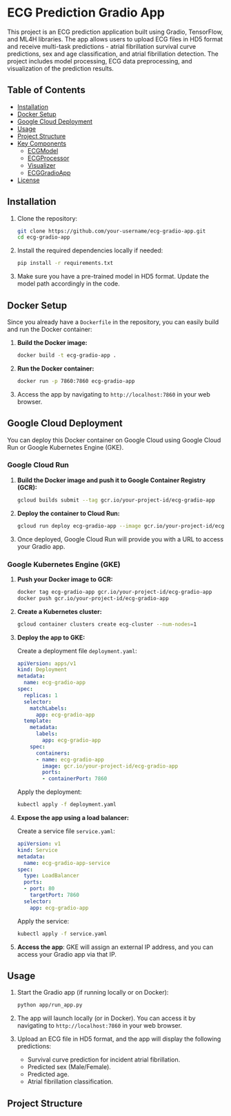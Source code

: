 # ECG Prediction Gradio App

This project is an ECG prediction application built using Gradio, TensorFlow, and ML4H libraries. The app allows users to upload ECG files in HD5 format and receive multi-task predictions - atrial fibrillation survival curve predictions, sex and age classification, and atrial fibrillation detection. The project includes model processing, ECG data preprocessing, and visualization of the prediction results.

## Table of Contents

- [Installation](#installation)
- [Docker Setup](#docker-setup)
- [Google Cloud Deployment](#google-cloud-deployment)
- [Usage](#usage)
- [Project Structure](#project-structure)
- [Key Components](#key-components)
  - [ECGModel](#ecgmodel)
  - [ECGProcessor](#ecgprocessor)
  - [Visualizer](#visualizer)
  - [ECGGradioApp](#ecggradioapp)
- [License](#license)

## Installation

1. Clone the repository:
    ```bash
    git clone https://github.com/your-username/ecg-gradio-app.git
    cd ecg-gradio-app
    ```

2. Install the required dependencies locally if needed:
    ```bash
    pip install -r requirements.txt
    ```

3. Make sure you have a pre-trained model in HD5 format. Update the model path accordingly in the code.

## Docker Setup

Since you already have a `Dockerfile` in the repository, you can easily build and run the Docker container:

1. **Build the Docker image:**
    ```bash
    docker build -t ecg-gradio-app .
    ```

2. **Run the Docker container:**
    ```bash
    docker run -p 7860:7860 ecg-gradio-app
    ```

3. Access the app by navigating to `http://localhost:7860` in your web browser.

## Google Cloud Deployment

You can deploy this Docker container on Google Cloud using Google Cloud Run or Google Kubernetes Engine (GKE).

### Google Cloud Run

1. **Build the Docker image and push it to Google Container Registry (GCR):**
    ```bash
    gcloud builds submit --tag gcr.io/your-project-id/ecg-gradio-app
    ```

2. **Deploy the container to Cloud Run:**
    ```bash
    gcloud run deploy ecg-gradio-app --image gcr.io/your-project-id/ecg-gradio-app --platform managed --port 7860
    ```

3. Once deployed, Google Cloud Run will provide you with a URL to access your Gradio app.

### Google Kubernetes Engine (GKE)

1. **Push your Docker image to GCR:**
    ```bash
    docker tag ecg-gradio-app gcr.io/your-project-id/ecg-gradio-app
    docker push gcr.io/your-project-id/ecg-gradio-app
    ```

2. **Create a Kubernetes cluster:**
    ```bash
    gcloud container clusters create ecg-cluster --num-nodes=1
    ```

3. **Deploy the app to GKE:**

    Create a deployment file `deployment.yaml`:

    ```yaml
    apiVersion: apps/v1
    kind: Deployment
    metadata:
      name: ecg-gradio-app
    spec:
      replicas: 1
      selector:
        matchLabels:
          app: ecg-gradio-app
      template:
        metadata:
          labels:
            app: ecg-gradio-app
        spec:
          containers:
          - name: ecg-gradio-app
            image: gcr.io/your-project-id/ecg-gradio-app
            ports:
            - containerPort: 7860
    ```

    Apply the deployment:

    ```bash
    kubectl apply -f deployment.yaml
    ```

4. **Expose the app using a load balancer:**

    Create a service file `service.yaml`:

    ```yaml
    apiVersion: v1
    kind: Service
    metadata:
      name: ecg-gradio-app-service
    spec:
      type: LoadBalancer
      ports:
      - port: 80
        targetPort: 7860
      selector:
        app: ecg-gradio-app
    ```

    Apply the service:

    ```bash
    kubectl apply -f service.yaml
    ```

5. **Access the app**: GKE will assign an external IP address, and you can access your Gradio app via that IP.

## Usage

1. Start the Gradio app (if running locally or on Docker):
    ```bash
    python app/run_app.py
    ```

2. The app will launch locally (or in Docker). You can access it by navigating to `http://localhost:7860` in your web browser.

3. Upload an ECG file in HD5 format, and the app will display the following predictions:
   - Survival curve prediction for incident atrial fibrillation.
   - Predicted sex (Male/Female).
   - Predicted age.
   - Atrial fibrillation classification.

## Project Structure

